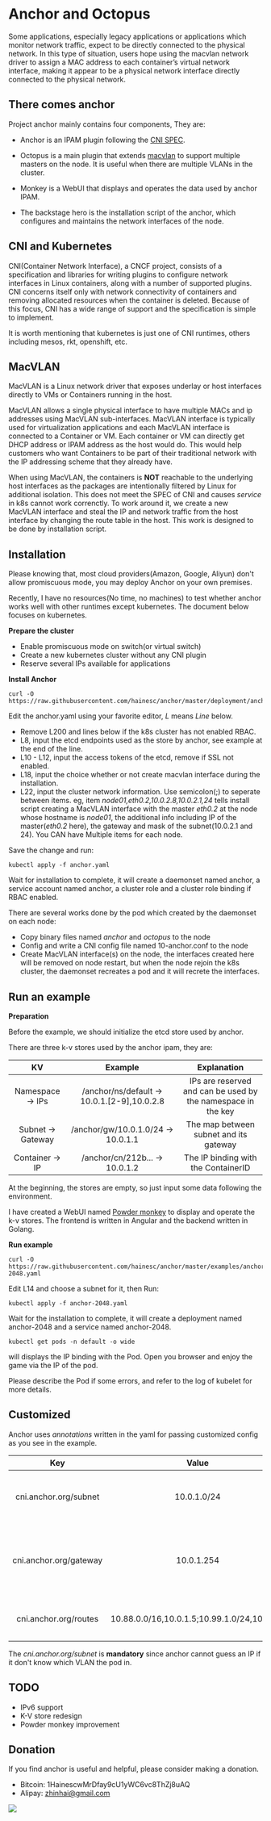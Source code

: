 # Anchor and Octopus

Some applications, especially legacy applications or applications which monitor network traffic, expect to be directly connected to the physical network. In this type of situation, users hope using the macvlan network driver to assign a MAC address to each container’s virtual network interface, making it appear to be a physical network interface directly connected to the physical network. 

## There comes anchor

Project anchor mainly contains four components, They are:

* Anchor is an IPAM plugin following the [CNI SPEC](https://github.com/containernetworking/cni/blob/master/SPEC.md).

* Octopus is a main plugin that extends [macvlan](https://github.com/containernetworking/plugins/blob/master/plugins/main/macvlan/macvlan.go) to support multiple masters on the node. It is useful when there are multiple VLANs in the cluster.

* Monkey is a WebUI that displays and operates the data used by anchor IPAM.

* The backstage hero is the installation script of the anchor, which configures and maintains the network interfaces of the node.

## CNI and Kubernetes

CNI(Container Network Interface), a CNCF project, consists of a specification and libraries for writing plugins to configure network interfaces in Linux containers, along with a number of supported plugins. CNI concerns itself only with network connectivity of containers and removing allocated resources when the container is deleted. Because of this focus, CNI has a wide range of support and the specification is simple to implement.

It is worth mentioning that kubernetes is just one of CNI runtimes, others including mesos, rkt, openshift, etc.

## MacVLAN

MacVLAN is a Linux network driver that exposes underlay or host interfaces directly to VMs or Containers running in the host.

MacVLAN allows a single physical interface to have multiple MACs and ip addresses using MacVLAN sub-interfaces. MacVLAN interface is typically used for virtualization applications and each MacVLAN interface is connected to a Container or VM. Each container or VM can directly get DHCP address or IPAM address as the host would do. This would help customers who want Containers to be part of their traditional network with the IP addressing scheme that they already have.

When using MacVLAN, the containers is **NOT** reachable to the underlying host interfaces as the packages are intentionally filtered by Linux for additional isolation. This does not meet the SPEC of CNI and causes *service* in k8s cannot work correnctly. To work around it, we create a new MacVLAN interface and steal the IP and network traffic from the host interface by changing the route table in the host. This work is designed to be done by installation script.

## Installation

Please knowing that, most cloud providers(Amazon, Google, Aliyun) don't allow promiscuous mode, you may deploy Anchor on your own premises. 

Recently, I have no resources(No time, no machines) to test whether anchor works well with other runtimes except kubernetes. The document below focuses on kubernetes.

**Prepare the cluster**

* Enable promiscuous mode on switch(or virtual switch)
* Create a new kubernetes cluster without any CNI plugin
* Reserve several IPs available for applications

**Install Anchor**

```shell
curl -O https://raw.githubusercontent.com/hainesc/anchor/master/deployment/anchor.yaml
```

Edit the anchor.yaml using your favorite editor, *L* means *Line* below.

* Remove L200 and lines below if the k8s cluster has not enabled RBAC.
* L8, input the etcd endpoints used as the store by anchor, see example at the end of the line.
* L10 - L12, input the access tokens of the etcd, remove if SSL not enabled.
* L18, input the choice whether or not create macvlan interface during the installation.
* L22, input the cluster network information. Use semicolon(;) to seperate between items. eg, item *node01,eth0.2,10.0.2.8,10.0.2.1,24* tells install script creating a MacVLAN interface with the master *eth0.2* at the node whose hostname is *node01*, the additional info including IP of the master(*eth0.2* here), the gateway and mask of the subnet(10.0.2.1 and 24). You CAN have Multiple items for each node.

Save the change and run:

```shell
kubectl apply -f anchor.yaml
```

Wait for installation to complete, it will create a daemonset named anchor, a service account named anchor, a cluster role and a cluster role binding if RBAC enabled.

There are several works done by the pod which created by the daemonset on each node:

* Copy binary files named *anchor* and *octopus* to the node
* Config and write a CNI config file named 10-anchor.conf to the node
* Create MacVLAN interface(s) on the node, the interfaces created here will be removed on node restart, but when the node rejoin the k8s cluster, the daemonset recreates a pod and it will recrete the interfaces.

## Run an example

**Preparation**

Before the example, we should initialize the etcd store used by anchor.

There are three k-v stores used by the anchor ipam, they are:

|  KV  |  Example  |  Explanation  |
|:----:|:---------:|:-------------:|
| Namespace -> IPs | /anchor/ns/default -> 10.0.1.[2-9],10.0.2.8 | IPs are reserved and can be used by the namespace in the key |
| Subnet -> Gateway | /anchor/gw/10.0.1.0/24 -> 10.0.1.1 | The map between subnet and its gateway |
| Container -> IP | /anchor/cn/212b... -> 10.0.1.2 | The IP binding with the ContainerID |

At the beginning, the stores are empty, so just input some data following the environment.

I have created a WebUI named [Powder monkey](https://github.com/hainesc/powder) to display and operate the k-v stores. The frontend is written in Angular and the backend written in Golang.

**Run example**

```shell
curl -O https://raw.githubusercontent.com/hainesc/anchor/master/examples/anchor-2048.yaml
```

Edit L14 and choose a subnet for it, then Run:

```shell
kubectl apply -f anchor-2048.yaml
```

Wait for the installation to complete, it will create a deployment named anchor-2048 and a service named anchor-2048.

```shell
kubectl get pods -n default -o wide
```
will displays the IP binding with the Pod.  Open you browser and enjoy the game via the IP of the pod.

Please describe the Pod if some errors, and refer to the log of kubelet for more details.

## Customized

Anchor uses *annotations* written in the yaml for passing customized config as you see in the example.


|  Key  |  Value  |  Explanation  |
|:-----:|:-------:|:-------------:|
| cni.anchor.org/subnet | 10.0.1.0/24 | The Pod should be allocated an IP in the subnet |
| cni.anchor.org/gateway | 10.0.1.254 | The gateway of the pod is overwritten by the customized one |
| cni.anchor.org/routes | 10.88.0.0/16,10.0.1.5;10.99.1.0/24,10.0.1.7 | Add customized routes for the pod |

The *cni.anchor.org/subnet* is **mandatory** since anchor cannot guess an IP if it don't know which VLAN the pod in.

## TODO

* IPv6 support
* K-V store redesign
* Powder monkey improvement

## Donation

If you find anchor is useful and helpful, please consider making a donation.

* Bitcoin: 1HainescwMrDfay9cU1yWC6vc8ThZj8uAQ
* Alipay: zhinhai@gmail.com

![](docs/media/alipay.jpg)

